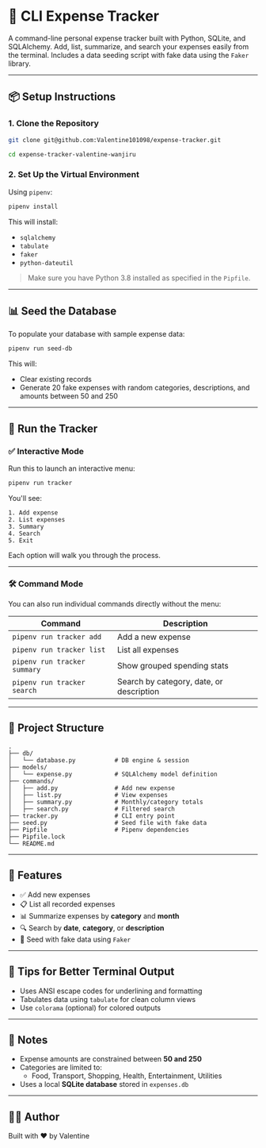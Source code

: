 # 💸 CLI Expense Tracker

A command-line personal expense tracker built with Python, SQLite, and SQLAlchemy. Add, list, summarize, and search your expenses easily from the terminal. Includes a data seeding script with fake data using the `Faker` library.

---

## 📦 Setup Instructions

### 1. Clone the Repository

```bash
git clone git@github.com:Valentine101098/expense-tracker.git

cd expense-tracker-valentine-wanjiru
```

### 2. Set Up the Virtual Environment

Using `pipenv`:

```bash
pipenv install
```

This will install:
- `sqlalchemy`
- `tabulate`
- `faker`
- `python-dateutil`

> Make sure you have Python 3.8 installed as specified in the `Pipfile`.

---

## 📊 Seed the Database

To populate your database with sample expense data:

```bash
pipenv run seed-db
```

This will:
- Clear existing records
- Generate 20 fake expenses with random categories, descriptions, and amounts between 50 and 250

---

## 🚀 Run the Tracker

### ✅ Interactive Mode

Run this to launch an interactive menu:

```bash
pipenv run tracker
```

You'll see:

```
1. Add expense
2. List expenses
3. Summary
4. Search
5. Exit
```

Each option will walk you through the process.

---

### 🛠 Command Mode

You can also run individual commands directly without the menu:

| Command                         | Description                      |
|----------------------------------|----------------------------------|
| `pipenv run tracker add`        | Add a new expense                |
| `pipenv run tracker list`       | List all expenses                |
| `pipenv run tracker summary`    | Show grouped spending stats      |
| `pipenv run tracker search`     | Search by category, date, or description |

---

## 📁 Project Structure

```
.
├── db/
│   └── database.py           # DB engine & session
├── models/
│   └── expense.py            # SQLAlchemy model definition
├── commands/
│   ├── add.py                # Add new expense
│   ├── list.py               # View expenses
│   ├── summary.py            # Monthly/category totals
│   ├── search.py             # Filtered search
├── tracker.py                # CLI entry point
├── seed.py                   # Seed file with fake data
├── Pipfile                   # Pipenv dependencies
├── Pipfile.lock
└── README.md
```

---

## 🧪 Features

- ✅ Add new expenses
- 📋 List all recorded expenses
- 📊 Summarize expenses by **category** and **month**
- 🔍 Search by **date**, **category**, or **description**
- 🧪 Seed with fake data using `Faker`

---

## 🧼 Tips for Better Terminal Output

- Uses ANSI escape codes for underlining and formatting
- Tabulates data using `tabulate` for clean column views
- Use `colorama` (optional) for colored outputs

---

## 📝 Notes

- Expense amounts are constrained between **50 and 250**
- Categories are limited to:
  - Food, Transport, Shopping, Health, Entertainment, Utilities
- Uses a local **SQLite database** stored in `expenses.db`

---

## 👨‍💻 Author

Built with ❤️ by Valentine